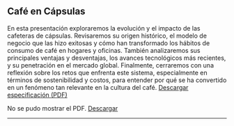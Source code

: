 ## Café en Cápsulas
En esta presentación exploraremos la evolución y el impacto de las cafeteras de cápsulas. Revisaremos su origen histórico, el modelo de negocio que las hizo exitosas y cómo han transformado los hábitos de consumo de café en hogares y oficinas. También analizaremos sus principales ventajas y desventajas, los avances tecnológicos más recientes, y su penetración en el mercado global. Finalmente, cerraremos con una reflexión sobre los retos que enfrenta este sistema, especialmente en términos de sostenibilidad y costos, para entender por qué se ha convertido en un fenómeno tan relevante en la cultura del café.
[Descargar especificación (PDF)](recursos/archivos/presentacion.pdf)

<object data="../recursos/archivos/presentacion.pdf" type="application/pdf" width="100%" height="600">
  <p>No se pudo mostrar el PDF. <a href="../recursos/archivos/Presentacion_cafe.pdf">Descargar</a></p>
</object>

---